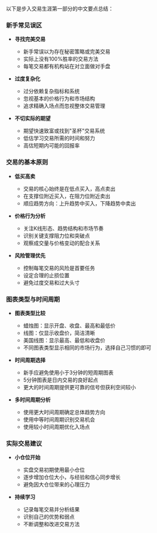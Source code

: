 以下是步入交易生涯第一部分的中文要点总结：

### 新手常见误区
- **寻找完美交易**
  - 新手常误以为存在秘密策略或完美交易
  - 实际上没有100%胜率的交易方法
  - 每笔交易都有机构站在对立面做对手盘

- **过度复杂化**
  - 过分依赖复杂指标和系统
  - 忽视基本的价格行为和市场结构
  - 追求精确入场点而忽视整体交易管理

- **不切实际的期望**
  - 期望快速致富或找到"圣杯"交易系统
  - 低估学习交易所需的时间和努力
  - 高估短期内可能的回报率

### 交易的基本原则
- **低买高卖**
  - 交易的核心始终是在低点买入，高点卖出
  - 在支撑位附近买入，在阻力位附近卖出
  - 顺应趋势方向：上升趋势中买入，下降趋势中卖出

- **价格行为分析**
  - 关注K线形态、趋势结构和市场节奏
  - 识别关键支撑阻力位和突破点
  - 观察成交量与价格变动的配合关系

- **风险管理优先**
  - 控制每笔交易的风险是首要任务
  - 设定合理的止损位置
  - 避免过度交易和过大头寸

### 图表类型与时间周期
- **图表类型比较**
  - 蜡烛图：显示开盘、收盘、最高和最低价
  - 线图：仅显示收盘价，简洁清晰
  - 美国线图：显示最高、最低和收盘价
  - 不同图表类型显示相同的市场行为，选择自己习惯的即可

- **时间周期选择**
  - 新手应避免使用小于3分钟的短周期图表
  - 5分钟图表是日内交易的良好起点
  - 更大的时间周期提供更可靠的信号但获利空间较小

- **多时间周期分析**
  - 使用更大时间周期确定总体趋势方向
  - 使用中等时间周期识别交易机会
  - 使用较小时间周期优化入场点

### 实际交易建议
- **小仓位开始**
  - 实盘交易初期使用最小仓位
  - 逐步增加仓位大小，与经验和信心同步增长
  - 避免因大仓位带来的心理压力

- **持续学习**
  - 记录每笔交易并分析结果
  - 识别自己的优势和弱点
  - 不断调整和改进交易方法 